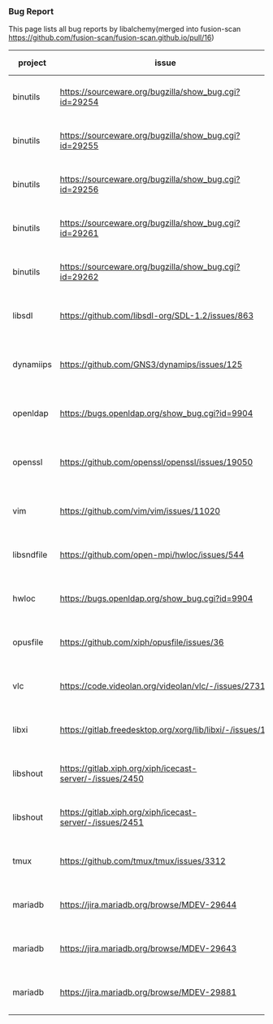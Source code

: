 ### Bug Report

This page lists all bug reports by libalchemy(merged into fusion-scan https://github.com/fusion-scan/fusion-scan.github.io/pull/16)

| project   | issue                                                      | description                                              | CVE-ID
| --------- | -----------------------------------------------------------| -------------------------------------------------------- | ------------------------------------------------------------
| binutils  | https://sourceware.org/bugzilla/show_bug.cgi?id=29254      | one site may occur memory leak                           |CVE-2022-47007
| binutils  | https://sourceware.org/bugzilla/show_bug.cgi?id=29255      | two sites may occur memory leak                          |CVE-2022-47008
| binutils  | https://sourceware.org/bugzilla/show_bug.cgi?id=29256      | two sites may occur memory leak                          |
| binutils  | https://sourceware.org/bugzilla/show_bug.cgi?id=29261      | one site may occur memory leak                           |CVE-2022-47011
| binutils  | https://sourceware.org/bugzilla/show_bug.cgi?id=29262      | one site may occur memory leak                           |CVE-2022-47010
| libsdl    | https://github.com/libsdl-org/SDL-1.2/issues/863           | one site may occur use after free                        |CVE-2022-34568
| dynamiips | https://github.com/GNS3/dynamips/issues/125                | two sites may occur use of uninitialized variable        |CVE-2022-47012
| openldap  | https://bugs.openldap.org/show_bug.cgi?id=9904             | six sites may occur null pointer dereference             |CVE-2023-2953
| openssl   | https://github.com/openssl/openssl/issues/19050            | twenty-one sites may occur null pointer dereference      |
| vim       | https://github.com/vim/vim/issues/11020                    | one site may occur null pointer dereference              |CVE-2022-47024
| libsndfile| https://github.com/open-mpi/hwloc/issues/544               | three sites may occur null pointer dereference           |
| hwloc     | https://bugs.openldap.org/show_bug.cgi?id=9904             | five sites may occur null pointer dereference            |CVE-2022-47022
| opusfile  | https://github.com/xiph/opusfile/issues/36                 | five sites may occur null pointer dereference            |CVE-2022-47021
| vlc       | https://code.videolan.org/videolan/vlc/-/issues/27319      | one site may occur null pointer dereference              |
| libxi     | https://gitlab.freedesktop.org/xorg/lib/libxi/-/issues/14  | one site may occur null pointer dereference              |
| libshout  | https://gitlab.xiph.org/xiph/icecast-server/-/issues/2450  | one site may occur null pointer dereference              |
| libshout  | https://gitlab.xiph.org/xiph/icecast-server/-/issues/2451  | one site may occur null pointer dereference              |
| tmux      | https://github.com/tmux/tmux/issues/3312                   | one site may occur null pointer dereference              |
| mariadb   | https://jira.mariadb.org/browse/MDEV-29644                 | one site may occur null pointer dereference              |CVE-2022-47015
| mariadb   | https://jira.mariadb.org/browse/MDEV-29643                 | one site may occur null pointer dereference              |
| mariadb   | https://jira.mariadb.org/browse/MDEV-29881                 | one site may occur null pointer dereference              |
